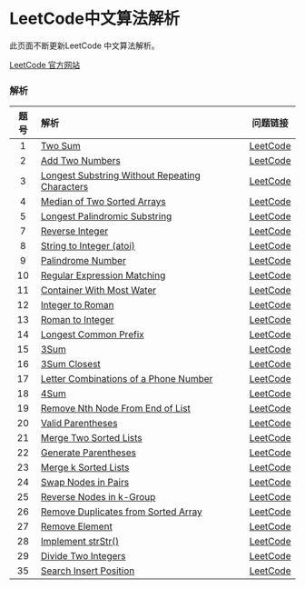# LeetCode中文算法解析

此页面不断更新LeetCode 中文算法解析。

[LeetCode 官方网站](https://LeetCode.com/)

### 解析

|  题号  | 解析                                       |                   问题链接                   |
| :--: | :--------------------------------------- | :--------------------------------------: |
|  1   | [Two Sum](/Algorithms/two-sum.md)        | [LeetCode](https://LeetCode.com/problems/two-sum) |
|  2   | [Add Two Numbers](/Algorithms/add-two-numbers.md) | [LeetCode](https://LeetCode.com/problems/add-two-numbers) |
|  3   | [Longest Substring Without Repeating Characters](/Algorithms/longest-substring-without-repeating-characters.md) | [LeetCode](https://LeetCode.com/problems/longest-substring-without-repeating-characters) |
|  4   | [Median of Two Sorted Arrays](/Algorithms/median-of-two-sorted-arrays.md) | [LeetCode](https://LeetCode.com/problems/median-of-two-sorted-arrays) |
|  5   | [Longest Palindromic Substring](/Algorithms/longest-palindromic-substring.md) | [LeetCode](https://LeetCode.com/problems/longest-palindromic-substring) |
|  7   | [Reverse Integer](/Algorithms/reverse-integer.md) | [LeetCode](https://LeetCode.com/problems/reverse-integer) |
|  8   | [String to Integer (atoi)](/Algorithms/string-to-integer-atoi.md) | [LeetCode](https://LeetCode.com/problems/string-to-integer-atoi) |
|  9   | [Palindrome Number](/Algorithms/palindrome-number.md) | [LeetCode](https://LeetCode.com/problems/palindrome-number) |
|  10  | [Regular Expression Matching](/Algorithms/regular-expression-matching.md) | [LeetCode](https://LeetCode.com/problems/regular-expression-matching) |
|  11  | [Container With Most Water](/Algorithms/container-with-most-water.md) | [LeetCode](https://LeetCode.com/problems/container-with-most-water) |
|  12  | [Integer to Roman](/Algorithms/integer-to-roman.md) | [LeetCode](https://LeetCode.com/problems/integer-to-roman) |
|  13  | [Roman to Integer](/Algorithms/roman-to-integer.md) | [LeetCode](https://LeetCode.com/problems/roman-to-integer) |
|  14  | [Longest Common Prefix](/Algorithms/longest-common-prefix.md) | [LeetCode](https://LeetCode.com/problems/longest-common-prefix) |
|  15  | [3Sum](/Algorithms/3sum.md)              | [LeetCode](https://LeetCode.com/problems/3sum) |
|  16  | [3Sum Closest](/Algorithms/3sum-closest.md) | [LeetCode](https://LeetCode.com/problems/3sum-closest) |
|  17  | [Letter Combinations of a Phone Number](/Algorithms/letter-combinations-of-a-phone-number.md) | [LeetCode](https://LeetCode.com/problems/letter-combinations-of-a-phone-number) |
|  18  | [4Sum](/Algorithms/4sum.md)              | [LeetCode](https://LeetCode.com/problems/4sum) |
|  19  | [Remove Nth Node From End of List](/Algorithms/remove-nth-node-from-end-of-list.md) | [LeetCode](https://LeetCode.com/problems/remove-nth-node-from-end-of-list) |
|  20  | [Valid Parentheses](/Algorithms/valid-parentheses.md) | [LeetCode](https://LeetCode.com/problems/valid-parentheses) |
|  21  | [Merge Two Sorted Lists](/Algorithms/merge-two-sorted-lists.md) | [LeetCode](https://LeetCode.com/problems/merge-two-sorted-lists) |
|  22  | [Generate Parentheses](/Algorithms/generate-parentheses.md) | [LeetCode](https://LeetCode.com/problems/generate-parentheses) |
|  23  | [Merge k Sorted Lists](/Algorithms/merge-k-sorted-lists.md) | [LeetCode](https://LeetCode.com/problems/merge-k-sorted-lists) |
|  24  | [Swap Nodes in Pairs](/Algorithms/swap-nodes-in-pairs.md) | [LeetCode](https://LeetCode.com/problems/swap-nodes-in-pairs) |
|  25  | [Reverse Nodes in k-Group](/Algorithms/reverse-nodes-in-k-group.md) | [LeetCode](https://LeetCode.com/problems/reverse-nodes-in-k-group) |
|  26  | [Remove Duplicates from Sorted Array](/Algorithms/remove-duplicates-from-sorted-array.md) | [LeetCode](https://leetcode.com/problems/remove-duplicates-from-sorted-array) |
|  27  | [Remove Element](/Algorithms/remove-element.md) | [LeetCode](https://leetcode.com/problems/remove-element) |
|  28  | [Implement strStr()](/Algorithms/implement-strstr.md) | [LeetCode](https://leetcode.com/problems/implement-strstr) |
|  29  | [Divide Two Integers](/Algorithms/divide-two-integers.md) | [LeetCode](https://leetcode.com/problems/divide-two-integers) |
|  35  | [Search Insert Position](/Algorithms/search-insert-position.md) | [LeetCode](https://leetcode.com/problems/search-insert-position) |

